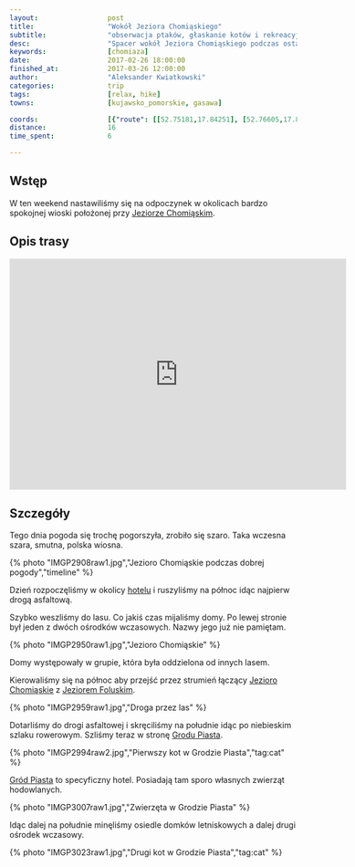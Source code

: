 ```yaml
---
layout:                 post
title:                  "Wokół Jeziora Chomiąskiego"
subtitle:               "obserwacja ptaków, głaskanie kotów i rekreacyjne domki wokół jeziora"
desc:                   "Spacer wokół Jeziora Chomiąskiego podczas ostatnich podrygów zimy."
keywords:               [chomiaza]
date:                   2017-02-26 18:00:00
finished_at:            2017-03-26 12:00:00
author:                 "Aleksander Kwiatkowski"
categories:             trip
tags:                   [relax, hike]
towns:                  [kujawsko_pomorskie, gasawa]

coords:                 [{"route": [[52.75181,17.84251], [52.76605,17.83719], [52.77742,17.82294], [52.77685,17.81608], [52.76433,17.82809], [52.75737,17.82595], [52.74537,17.83264], [52.74610,17.84063], [52.75213,17.84226]], "type": "hike"}]
distance:               16
time_spent:             6

---
```


[wiki-jezioro-chomiaskie]: https://pl.wikipedia.org/wiki/Jezioro_Chomi%C4%85skie
[wiki-jezioro-foluskie]: https://pl.wikipedia.org/wiki/Jezioro_Foluskie

[hotel]: http://www.herbariumhotel.pl/
[grod-piasta]: http://grodpiasta.pl/

Wstęp
-----

W ten weekend nastawiliśmy się na odpoczynek w okolicach bardzo spokojnej wioski położonej
przy [Jeziorze Chomiąskim][wiki-jezioro-chomiaskie].

Opis trasy
----------

<iframe height='405' width='590' frameborder='0' allowtransparency='true' scrolling='no' src='https://www.strava.com/activities/889628563/embed/35c15dc0ce7aa92ee32eb72e731496218b589cd4'></iframe>

Szczegóły
---------

Tego dnia pogoda się trochę pogorszyła, zrobiło się szaro. Taka wczesna szara, smutna,
polska wiosna.

{% photo "IMGP2908raw1.jpg","Jezioro Chomiąskie podczas dobrej pogody","timeline" %}

Dzień rozpoczęliśmy w okolicy [hotelu][hotel] i ruszyliśmy na północ idąc najpierw
drogą asfaltową.

Szybko weszliśmy do lasu. Co jakiś czas mijaliśmy domy. Po lewej stronie był jeden z
dwóch ośrodków wczasowych. Nazwy jego już nie pamiętam.

{% photo "IMGP2950raw1.jpg","Jezioro Chomiąskie" %}

Domy występowały w grupie, która była oddzielona od innych lasem.

Kierowaliśmy się na północ aby przejść przez strumień łączący
[Jezioro Chomiąskie][wiki-jezioro-chomiaskie] z
[Jeziorem Foluskim][wiki-jezioro-foluskie].

{% photo "IMGP2959raw1.jpg","Droga przez las" %}

Dotarliśmy do drogi asfaltowej i skręciliśmy na południe idąc po niebieskim
szlaku rowerowym. Szliśmy teraz w stronę [Grodu Piasta][grod-piasta].

{% photo "IMGP2994raw2.jpg","Pierwszy kot w Grodzie Piasta","tag:cat" %}

[Gród Piasta][grod-piasta] to specyficzny hotel. Posiadają tam sporo własnych
zwierząt hodowlanych.

{% photo "IMGP3007raw1.jpg","Zwierzęta w Grodzie Piasta" %}

Idąc dalej na południe minęliśmy osiedle domków letniskowych a dalej drugi
ośrodek wczasowy.

{% photo "IMGP3023raw1.jpg","Drugi kot w Grodzie Piasta","tag:cat" %}
